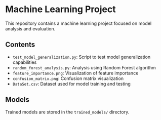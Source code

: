 # Machine Learning Project

This repository contains a machine learning project focused on model analysis and evaluation.

## Contents

- `test_model_generalization.py`: Script to test model generalization capabilities
- `random_forest_analysis.py`: Analysis using Random Forest algorithm
- `feature_importance.png`: Visualization of feature importance
- `confusion_matrix.png`: Confusion matrix visualization
- `DataSet.csv`: Dataset used for model training and testing

## Models

Trained models are stored in the `trained_models/` directory. 